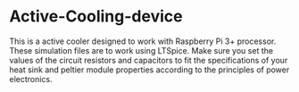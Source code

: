 # Active-Cooling-device

This is a active cooler designed to work with Raspberry Pi 3+ processor. These simulation files are to work using LTSpice.
Make sure you set the values of the circuit resistors and capacitors to fit the specifications of your heat sink and peltier module properties according to the principles of power electronics.
